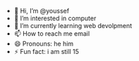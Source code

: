 - 👋 Hi, I’m @youssef
- 👀 I’m interested in computer
- 🌱 I’m currently learning web devolpment
- 📫 How to reach me email
- 😄 Pronouns: he him
- ⚡ Fun fact: i am still 15

<!---
Programer7986/Programer7986 is a ✨ special ✨ repository because its `README.md` (this file) appears on your GitHub profile.
You can click the Preview link to take a look at your changes.
--->
